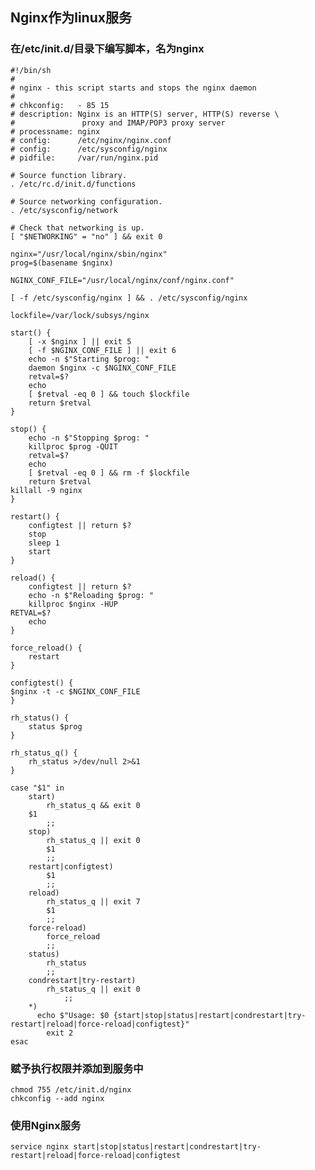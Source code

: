 ## Nginx作为linux服务

### 在/etc/init.d/目录下编写脚本，名为nginx

	#!/bin/sh 
	# 
	# nginx - this script starts and stops the nginx daemon 
	# 
	# chkconfig:   - 85 15 
	# description: Nginx is an HTTP(S) server, HTTP(S) reverse \ 
	#               proxy and IMAP/POP3 proxy server 
	# processname: nginx 
	# config:      /etc/nginx/nginx.conf 
	# config:      /etc/sysconfig/nginx 
	# pidfile:     /var/run/nginx.pid 
	
	# Source function library. 
	. /etc/rc.d/init.d/functions 
	
	# Source networking configuration. 
	. /etc/sysconfig/network 
	
	# Check that networking is up. 
	[ "$NETWORKING" = "no" ] && exit 0 
	
	nginx="/usr/local/nginx/sbin/nginx" 
	prog=$(basename $nginx) 
	
	NGINX_CONF_FILE="/usr/local/nginx/conf/nginx.conf" 
	
	[ -f /etc/sysconfig/nginx ] && . /etc/sysconfig/nginx 
	
	lockfile=/var/lock/subsys/nginx 
	
	start() { 
	    [ -x $nginx ] || exit 5 
	    [ -f $NGINX_CONF_FILE ] || exit 6 
	    echo -n $"Starting $prog: " 
	    daemon $nginx -c $NGINX_CONF_FILE 
	    retval=$? 
	    echo 
	    [ $retval -eq 0 ] && touch $lockfile 
	    return $retval 
	} 
	
	stop() { 
	    echo -n $"Stopping $prog: " 
	    killproc $prog -QUIT 
	    retval=$? 
	    echo 
	    [ $retval -eq 0 ] && rm -f $lockfile 
	    return $retval 
	killall -9 nginx 
	} 
	
	restart() { 
	    configtest || return $? 
	    stop 
	    sleep 1 
	    start 
	} 
	
	reload() { 
	    configtest || return $? 
	    echo -n $"Reloading $prog: " 
	    killproc $nginx -HUP 
	RETVAL=$? 
	    echo 
	} 
	
	force_reload() { 
	    restart 
	} 
	
	configtest() { 
	$nginx -t -c $NGINX_CONF_FILE 
	} 
	
	rh_status() { 
	    status $prog 
	} 
	
	rh_status_q() { 
	    rh_status >/dev/null 2>&1 
	} 
	
	case "$1" in 
	    start) 
	        rh_status_q && exit 0 
	    $1 
	        ;; 
	    stop) 
	        rh_status_q || exit 0 
	        $1 
	        ;; 
	    restart|configtest) 
	        $1 
	        ;; 
	    reload) 
	        rh_status_q || exit 7 
	        $1 
	        ;; 
	    force-reload) 
	        force_reload 
	        ;; 
	    status) 
	        rh_status 
	        ;; 
	    condrestart|try-restart) 
	        rh_status_q || exit 0 
	            ;; 
	    *)    
	      echo $"Usage: $0 {start|stop|status|restart|condrestart|try-restart|reload|force-reload|configtest}" 
	        exit 2 
	esac  

### 赋予执行权限并添加到服务中

	chmod 755 /etc/init.d/nginx
	chkconfig --add nginx

### 使用Nginx服务

	service nginx start|stop|status|restart|condrestart|try-restart|reload|force-reload|configtest